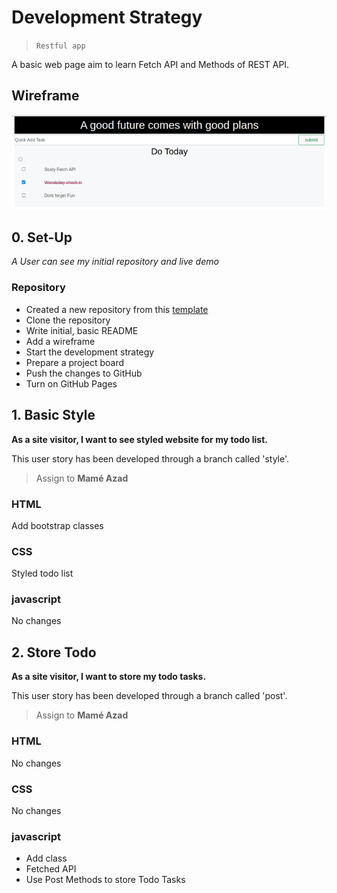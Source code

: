 # Development Strategy

> `Restful app`

A basic web page aim to learn Fetch API and Methods of REST API.

## Wireframe

![wireframe](./restfull.png)

## 0. Set-Up

_A User can see my initial repository and live demo_

### Repository

- Created a new repository from this [template](https://github.com/HackYourFutureBelgium/restful-pjs)
- Clone the repository
- Write initial, basic README
- Add a wireframe
- Start the development strategy
- Prepare a project board
- Push the changes to GitHub
- Turn on GitHub Pages

## 1. Basic Style

**As a site visitor, I want to see styled website for my todo list.**

This user story has been developed through a branch called 'style'.

> Assign to **Mamé Azad**

### HTML

Add bootstrap classes

### CSS

Styled todo list

### javascript

No changes

## 2. Store Todo

**As a site visitor, I want to store my todo tasks.**

This user story has been developed through a branch called 'post'.

> Assign to **Mamé Azad**

### HTML

No changes

### CSS

No changes

### javascript

- Add class
- Fetched API
- Use Post Methods to store Todo Tasks
